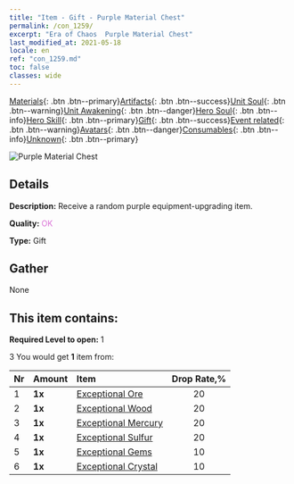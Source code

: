 ```yaml
---
title: "Item - Gift - Purple Material Chest"
permalink: /con_1259/
excerpt: "Era of Chaos  Purple Material Chest"
last_modified_at: 2021-05-18
locale: en
ref: "con_1259.md"
toc: false
classes: wide
---
```

 [Materials](/Items/){: .btn .btn--primary}[Artifacts](/Items/Artifacts/){: .btn .btn--success}[Unit Soul](/Items/UnitSoul/){: .btn .btn--warning}[Unit Awakening](/Items/UnitAwakening/){: .btn .btn--danger}[Hero Soul](/Items/HeroSoul/){: .btn .btn--info}[Hero Skill](/Items/HeroSkill/){: .btn .btn--primary}[Gift](/Items/Gift/){: .btn .btn--success}[Event related](/Items/Events/){: .btn .btn--warning}[Avatars](/Items/Avatars/){: .btn .btn--danger}[Consumables](/Items/Consumables/){: .btn .btn--info}[Unknown](/Items/Unknown/){: .btn .btn--primary}

 ![Purple Material Chest](/images/t/i_304002.png)

## Details
 **Description:** Receive a random purple equipment-upgrading item.

 **Quality:** <span style="color: #DA70D6">OK</span>

 **Type:** Gift

## Gather

  None

## This item contains:

 **Required Level to open:** 1

 3 You would get **1** item  from:

  | Nr | Amount |     Item    | Drop Rate,% |
  |:---|:-------|:------------|:---------:|
  | 1 |  **1x** | [Exceptional Ore](/Items/mat_33/) | 20 | 
  | 2 |  **1x** | [Exceptional Wood](/Items/mat_34/) | 20 | 
  | 3 |  **1x** | [Exceptional Mercury](/Items/mat_35/) | 20 | 
  | 4 |  **1x** | [Exceptional Sulfur](/Items/mat_36/) | 20 | 
  | 5 |  **1x** | [Exceptional Gems](/Items/mat_37/) | 10 | 
  | 6 |  **1x** | [Exceptional Crystal](/Items/mat_38/) | 10 | 
